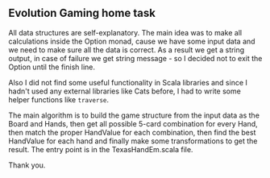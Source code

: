## Evolution Gaming home task

All data structures are self-explanatory.
The main idea was to make all calculations inside the Option monad, cause we have some input data and we need to make sure all the data is correct.
As a result we get a string output, in case of failure we get string message - so I decided not to exit the Option until the finish line.

Also I did not find some useful functionality in Scala libraries and since I hadn't used any external libraries like Cats before, I had to write some helper functions like `traverse`.

The main algorithm is to build the game structure from the input data as the Board and Hands, then get all possible 5-card combination for every Hand, then match the proper HandValue for each combination, then find the best HandValue for each hand and finally make some transformations to get the result.
The entry point is in the TexasHandEm.scala file.

Thank you.

